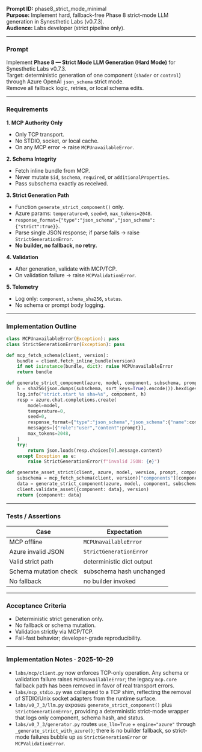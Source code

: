 **Prompt ID:** phase8_strict_mode_minimal  
**Purpose:** Implement hard, fallback-free Phase 8 strict-mode LLM generation in Synesthetic Labs (v0.7.3).  
**Audience:** Labs developer (strict pipeline only).  

---

### Prompt

Implement **Phase 8 — Strict Mode LLM Generation (Hard Mode)** for Synesthetic Labs v0.7.3.  
Target: deterministic generation of one component (`shader` or `control`) through Azure OpenAI `json_schema` strict mode.  
Remove all fallback logic, retries, or local schema edits.

---

### Requirements

**1. MCP Authority Only**
- Only TCP transport.  
- No STDIO, socket, or local cache.  
- On any MCP error → raise `MCPUnavailableError`.

**2. Schema Integrity**
- Fetch inline bundle from MCP.  
- Never mutate `$id`, `$schema`, `required`, or `additionalProperties`.  
- Pass subschema exactly as received.

**3. Strict Generation Path**
- Function `generate_strict_component()` only.  
- Azure params: `temperature=0`, `seed=0`, `max_tokens=2048`.  
- `response_format={"type":"json_schema","json_schema":{"strict":true}}`.  
- Parse single JSON response; if parse fails → raise `StrictGenerationError`.  
- **No builder, no fallback, no retry.**

**4. Validation**
- After generation, validate with MCP/TCP.  
- On validation failure → raise `MCPValidationError`.

**5. Telemetry**
- Log only: `component`, `schema_sha256`, `status`.  
- No schema or prompt body logging.

---

### Implementation Outline

```python
class MCPUnavailableError(Exception): pass
class StrictGenerationError(Exception): pass

def mcp_fetch_schema(client, version):
    bundle = client.fetch_inline_bundle(version)
    if not isinstance(bundle, dict): raise MCPUnavailableError
    return bundle

def generate_strict_component(azure, model, component, subschema, prompt):
    h = sha256(json.dumps(subschema, sort_keys=True).encode()).hexdigest()
    log.info("strict.start %s sha=%s", component, h)
    resp = azure.chat.completions.create(
        model=model,
        temperature=0,
        seed=0,
        response_format={"type":"json_schema","json_schema":{"name":component,"schema":subschema,"strict":True}},
        messages=[{"role":"user","content":prompt}],
        max_tokens=2048,
    )
    try:
        return json.loads(resp.choices[0].message.content)
    except Exception as e:
        raise StrictGenerationError(f"invalid JSON: {e}")
```

```python
def generate_asset_strict(client, azure, model, version, prompt, component):
    subschema = mcp_fetch_schema(client, version)["components"][component]
    data = generate_strict_component(azure, model, component, subschema, prompt)
    client.validate_asset({component: data}, version)
    return {component: data}
```

---

### Tests / Assertions

| Case                  | Expectation               |
| --------------------- | ------------------------- |
| MCP offline           | `MCPUnavailableError`     |
| Azure invalid JSON    | `StrictGenerationError`   |
| Valid strict path     | deterministic dict output |
| Schema mutation check | subschema hash unchanged  |
| No fallback           | no builder invoked        |

---

### Acceptance Criteria

* Deterministic strict generation only.
* No fallback or schema mutation.
* Validation strictly via MCP/TCP.
* Fail-fast behavior; developer-grade reproducibility.

---

### Implementation Notes · 2025-10-29

- `labs/mcp/client.py` now enforces TCP-only operation. Any schema or validation failure raises `MCPUnavailableError`; the legacy `mcp.core` fallback path has been removed in favor of real transport errors.
- `labs/mcp_stdio.py` was collapsed to a TCP shim, reflecting the removal of STDIO/Unix socket adapters from the runtime surface.
- `labs/v0_7_3/llm.py` exposes `generate_strict_component()` plus `StrictGenerationError`, providing a deterministic strict-mode wrapper that logs only component, schema hash, and status.
- `labs/v0_7_3/generator.py` routes `use_llm=True` + `engine="azure"` through `_generate_strict_with_azure()`; there is no builder fallback, so strict-mode failures bubble up as `StrictGenerationError` or `MCPValidationError`.

```
